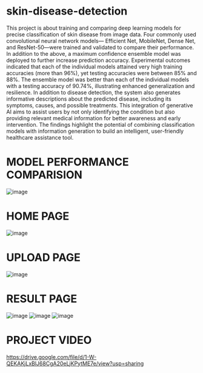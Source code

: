 # skin-disease-detection

This project is about training and comparing deep learning models for precise classification of
skin disease from image data. Four commonly used convolutional neural network models—
Efficient Net, MobileNet, Dense Net, and ResNet-50—were trained and validated to compare
their performance. In addition to the above, a maximum confidence ensemble model was
deployed to further increase prediction accuracy. Experimental outcomes indicated that each of
the individual models attained very high training accuracies (more than 96%), yet testing
accuracies were between 85% and 88%. The ensemble model was better than each of the
individual models with a testing accuracy of 90.74%, illustrating enhanced generalization and
resilience.
In addition to disease detection, the system also generates informative descriptions about the
predicted disease, including its symptoms, causes, and possible treatments. This integration of
generative AI aims to assist users by not only identifying the condition but also providing
relevant medical information for better awareness and early intervention. The findings highlight
the potential of combining classification models with information generation to build an
intelligent, user-friendly healthcare assistance tool.

# MODEL PERFORMANCE COMPARISION

![image](https://github.com/user-attachments/assets/b89b1a1f-b2ee-4631-94c7-84d8228d5c68)

# HOME PAGE
![image](https://github.com/user-attachments/assets/b0cf63fb-0be9-4766-947d-10321a9cf7ed)

# UPLOAD PAGE
![image](https://github.com/user-attachments/assets/46855f44-2d35-48ee-9ee3-d64a692dc405)

# RESULT PAGE
![image](https://github.com/user-attachments/assets/5228ee2e-d723-4ebd-90c7-1a29c33595a8)
![image](https://github.com/user-attachments/assets/37944a1a-c400-41c5-943d-4fe44d6030e6)
![image](https://github.com/user-attachments/assets/9190b53a-1fe4-46b4-99b8-3ef99cd73f63)

# PROJECT VIDEO
https://drive.google.com/file/d/1-W-QEKAKjLxBlJ68CgA20eLjKPytME7e/view?usp=sharing
